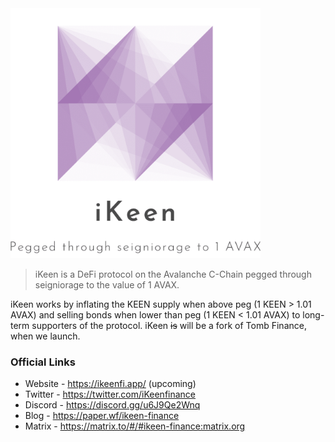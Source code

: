 <img src="./assets/logo_transparent_big.png" alt="Welcome to iKeen" width="400"/>

> iKeen is a DeFi protocol on the Avalanche C-Chain pegged through seigniorage to the value of 1 AVAX.

iKeen works by inflating the KEEN supply when above peg (1 KEEN > 1.01 AVAX) and selling bonds when lower than peg (1 KEEN < 1.01 AVAX) to long-term supporters of the protocol. iKeen ~~is~~ will be a fork of Tomb Finance, when we launch.

### Official Links

- Website - https://ikeenfi.app/ (upcoming)
- Twitter - https://twitter.com/iKeenfinance
- Discord - https://discord.gg/u6J9Qe2Wnq
- Blog - https://paper.wf/ikeen-finance
- Matrix - https://matrix.to/#/#ikeen-finance:matrix.org
